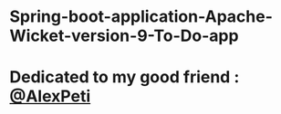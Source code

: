 # Spring-boot-application-Apache-Wicket-version-9-To-Do-app
# Dedicated to my good friend : [@AlexPeti](https://www.github.com/AlexPeti)


